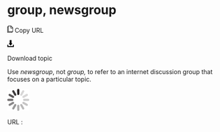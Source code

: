 # group, newsgroup

![Copy URL](media/group-newsgroup/Copy.png)
Copy URL

![Download](media/group-newsgroup/Download.png)

Download topic

Use *newsgroup*, not *group,* to refer to an internet discussion group that focuses on a particular topic. 

![In progress](media/group-newsgroup/activity-large.gif)

URL :
